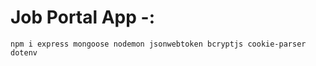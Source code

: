 # Job Portal App -: 

```
npm i express mongoose nodemon jsonwebtoken bcryptjs cookie-parser dotenv
```
